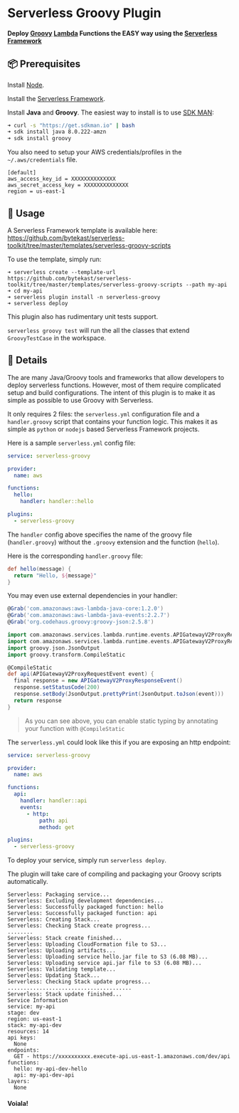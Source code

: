 # Serverless Groovy Plugin

#### Deploy [Groovy](http://groovy-lang.org/) [Lambda](https://aws.amazon.com/lambda/) Functions the EASY way using the [Serverless Framework](https://serverless.com/)

## 📦 Prerequisites

Install [Node](https://www.npmjs.com/get-npm).

Install the [Serverless Framework](https://serverless.com/framework/).

Install **Java** and **Groovy**. The easiest way to install is to use [SDK MAN](https://sdkman.io/):

```bash
➜ curl -s "https://get.sdkman.io" | bash
➜ sdk install java 8.0.222-amzn
➜ sdk install groovy
```

You also need to setup your AWS credentials/profiles in the `~/.aws/credentials` file.

```
[default]
aws_access_key_id = XXXXXXXXXXXXXX
aws_secret_access_key = XXXXXXXXXXXXXX
region = us-east-1
```

## 🛵 Usage

A Serverless Framework template is available here: https://github.com/bytekast/serverless-toolkit/tree/master/templates/serverless-groovy-scripts

To use the template, simply run:
```
➜ serverless create --template-url https://github.com/bytekast/serverless-toolkit/tree/master/templates/serverless-groovy-scripts --path my-api
➜ cd my-api
➜ serverless plugin install -n serverless-groovy
➜ serverless deploy 
```

This plugin also has rudimentary unit tests support.

`serverless groovy test` will run the all the classes that extend `GroovyTestCase` in the workspace.

## 📖 Details

The are many Java/Groovy tools and frameworks that allow developers to deploy serverless functions. However, most of them require complicated setup and build configurations. The intent of this plugin is to make it as simple as possible to use Groovy with Serverless.

It only requires 2 files: the `serverless.yml` configuration file and a `handler.groovy` script that contains your function logic. This makes it as simple as `python` or `nodejs` based Serverless Framework projects.

Here is a sample `serverless.yml` config file:

```yaml
service: serverless-groovy

provider:
  name: aws

functions:
  hello:
    handler: handler::hello

plugins:
  - serverless-groovy

```

The `handler` config above specifies the name of the groovy file (`handler.groovy`) without the `.groovy` extension and the function (`hello`).

Here is the corresponding `handler.groovy` file:

```groovy
def hello(message) {
  return "Hello, ${message}"
}
```

You may even use external dependencies in your handler:

```groovy
@Grab('com.amazonaws:aws-lambda-java-core:1.2.0')
@Grab('com.amazonaws:aws-lambda-java-events:2.2.7')
@Grab('org.codehaus.groovy:groovy-json:2.5.8')

import com.amazonaws.services.lambda.runtime.events.APIGatewayV2ProxyRequestEvent
import com.amazonaws.services.lambda.runtime.events.APIGatewayV2ProxyResponseEvent
import groovy.json.JsonOutput
import groovy.transform.CompileStatic

@CompileStatic
def api(APIGatewayV2ProxyRequestEvent event) {
  final response = new APIGatewayV2ProxyResponseEvent()
  response.setStatusCode(200)
  response.setBody(JsonOutput.prettyPrint(JsonOutput.toJson(event)))
  return response
}
```

> As you can see above, you can enable static typing by annotating your function with `@CompileStatic`

The `serverless.yml` could look like this if you are exposing an http endpoint:

```yaml
service: serverless-groovy

provider:
  name: aws

functions:
  api:
    handler: handler::api
    events:
      - http:
          path: api
          method: get

plugins:
  - serverless-groovy

```


To deploy your service, simply run `serverless deploy`.

The plugin will take care of compiling and packaging your Groovy scripts automatically.

```
Serverless: Packaging service...
Serverless: Excluding development dependencies...
Serverless: Successfully packaged function: hello
Serverless: Successfully packaged function: api
Serverless: Creating Stack...
Serverless: Checking Stack create progress...
........
Serverless: Stack create finished...
Serverless: Uploading CloudFormation file to S3...
Serverless: Uploading artifacts...
Serverless: Uploading service hello.jar file to S3 (6.08 MB)...
Serverless: Uploading service api.jar file to S3 (6.08 MB)...
Serverless: Validating template...
Serverless: Updating Stack...
Serverless: Checking Stack update progress...
.......................................
Serverless: Stack update finished...
Service Information
service: my-api
stage: dev
region: us-east-1
stack: my-api-dev
resources: 14
api keys:
  None
endpoints:
  GET - https://xxxxxxxxxx.execute-api.us-east-1.amazonaws.com/dev/api
functions:
  hello: my-api-dev-hello
  api: my-api-dev-api
layers:
  None
```

#### Voiala!
